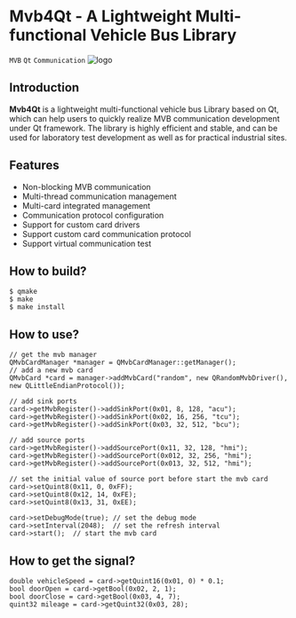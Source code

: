 # Mvb4Qt - A Lightweight Multi-functional Vehicle Bus Library
`MVB` `Qt` `Communication`
![logo](https://github.com/vehicle-net/mvb4qt/blob/master/logo.png)
## Introduction
**Mvb4Qt** is a lightweight multi-functional vehicle bus Library based on Qt, which can help users to quickly realize MVB communication development under Qt framework. The library is highly efficient and stable, and can be used for laboratory test development as well as for practical industrial sites.
## Features
* Non-blocking MVB communication
* Multi-thread communication management
* Multi-card integrated management
* Communication protocol configuration
* Support for custom card drivers
* Support custom card communication protocol
* Support virtual communication test
## How to build?

    $ qmake
    $ make
    $ make install

## How to use?

    // get the mvb manager
    QMvbCardManager *manager = QMvbCardManager::getManager();
    // add a new mvb card
    QMvbCard *card = manager->addMvbCard("random", new QRandomMvbDriver(), new QLittleEndianProtocol());

    // add sink ports
    card->getMvbRegister()->addSinkPort(0x01, 8, 128, "acu");
    card->getMvbRegister()->addSinkPort(0x02, 16, 256, "tcu");
    card->getMvbRegister()->addSinkPort(0x03, 32, 512, "bcu");

    // add source ports
    card->getMvbRegister()->addSourcePort(0x11, 32, 128, "hmi");
    card->getMvbRegister()->addSourcePort(0x012, 32, 256, "hmi");
    card->getMvbRegister()->addSourcePort(0x013, 32, 512, "hmi");
  
    // set the initial value of source port before start the mvb card
    card->setQuint8(0x11, 0, 0xFF);
    card->setQuint8(0x12, 14, 0xFE);
    card->setQuint8(0x13, 31, 0xEE);

    card->setDebugMode(true); // set the debug mode
    card->setInterval(2048);  // set the refresh interval
    card->start();  // start the mvb card

## How to get the signal?

    double vehicleSpeed = card->getQuint16(0x01, 0) * 0.1;
    bool doorOpen = card->getBool(0x02, 2, 1);
    bool doorClose = card->getBool(0x03, 4, 7);
    quint32 mileage = card->getQuint32(0x03, 28);
